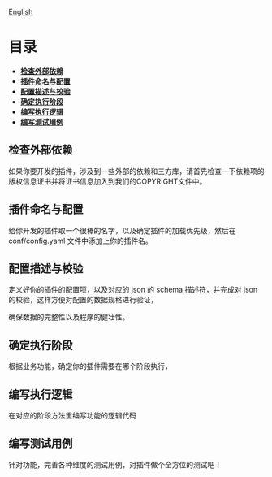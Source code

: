 [English](plugin-develop.md)

# 目录
- [**检查外部依赖**](#检查外部依赖)
- [**插件命名与配置**](#插件命名与配置)
- [**配置描述与校验**](#配置描述与校验)
- [**确定执行阶段**](#确定执行阶段)
- [**编写执行逻辑**](#编写执行逻辑)
- [**编写测试用例**](#编写测试用例)


## 检查外部依赖

如果你要开发的插件，涉及到一些外部的依赖和三方库，请首先检查一下依赖项的版权信息证书并将证书信息加入到我们的COPYRIGHT文件中。

## 插件命名与配置

给你开发的插件取一个很棒的名字，以及确定插件的加载优先级，然后在 conf/config.yaml 文件中添加上你的插件名。

## 配置描述与校验

定义好你的插件的配置项，以及对应的 json 的 schema 描述符，并完成对 json 的校验，这样方便对配置的数据规格进行验证，

确保数据的完整性以及程序的健壮性。 

## 确定执行阶段

根据业务功能，确定你的插件需要在哪个阶段执行， 

## 编写执行逻辑

在对应的阶段方法里编写功能的逻辑代码

## 编写测试用例

针对功能，完善各种维度的测试用例，对插件做个全方位的测试吧！